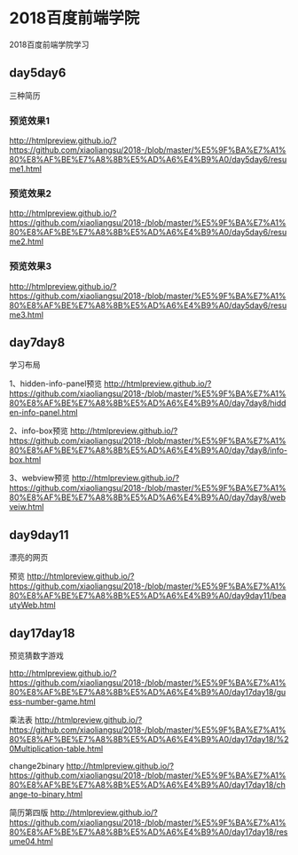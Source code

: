 # 2018百度前端学院
2018百度前端学院学习

## day5day6
三种简历

### 预览效果1
http://htmlpreview.github.io/?https://github.com/xiaoliangsu/2018-/blob/master/%E5%9F%BA%E7%A1%80%E8%AF%BE%E7%A8%8B%E5%AD%A6%E4%B9%A0/day5day6/resume1.html

### 预览效果2
http://htmlpreview.github.io/?https://github.com/xiaoliangsu/2018-/blob/master/%E5%9F%BA%E7%A1%80%E8%AF%BE%E7%A8%8B%E5%AD%A6%E4%B9%A0/day5day6/resume2.html

### 预览效果3
http://htmlpreview.github.io/?https://github.com/xiaoliangsu/2018-/blob/master/%E5%9F%BA%E7%A1%80%E8%AF%BE%E7%A8%8B%E5%AD%A6%E4%B9%A0/day5day6/resume3.html


## day7day8
学习布局

1、hidden-info-panel预览
 http://htmlpreview.github.io/?https://github.com/xiaoliangsu/2018-/blob/master/%E5%9F%BA%E7%A1%80%E8%AF%BE%E7%A8%8B%E5%AD%A6%E4%B9%A0/day7day8/hidden-info-panel.html

2、info-box预览
http://htmlpreview.github.io/?https://github.com/xiaoliangsu/2018-/blob/master/%E5%9F%BA%E7%A1%80%E8%AF%BE%E7%A8%8B%E5%AD%A6%E4%B9%A0/day7day8/info-box.html



3、webview预览
http://htmlpreview.github.io/?https://github.com/xiaoliangsu/2018-/blob/master/%E5%9F%BA%E7%A1%80%E8%AF%BE%E7%A8%8B%E5%AD%A6%E4%B9%A0/day7day8/webveiw.html


## day9day11
漂亮的网页

预览
 http://htmlpreview.github.io/?https://github.com/xiaoliangsu/2018-/blob/master/%E5%9F%BA%E7%A1%80%E8%AF%BE%E7%A8%8B%E5%AD%A6%E4%B9%A0/day9day11/beautyWeb.html


## day17day18


预览猜数字游戏

 http://htmlpreview.github.io/?https://github.com/xiaoliangsu/2018-/blob/master/%E5%9F%BA%E7%A1%80%E8%AF%BE%E7%A8%8B%E5%AD%A6%E4%B9%A0/day17day18/guess-number-game.html

 
乘法表
http://htmlpreview.github.io/?https://github.com/xiaoliangsu/2018-/blob/master/%E5%9F%BA%E7%A1%80%E8%AF%BE%E7%A8%8B%E5%AD%A6%E4%B9%A0/day17day18/%20Multiplication-table.html

change2binary
http://htmlpreview.github.io/?https://github.com/xiaoliangsu/2018-/blob/master/%E5%9F%BA%E7%A1%80%E8%AF%BE%E7%A8%8B%E5%AD%A6%E4%B9%A0/day17day18/change-to-binary.html


简历第四版
http://htmlpreview.github.io/?https://github.com/xiaoliangsu/2018-/blob/master/%E5%9F%BA%E7%A1%80%E8%AF%BE%E7%A8%8B%E5%AD%A6%E4%B9%A0/day17day18/resume04.html

